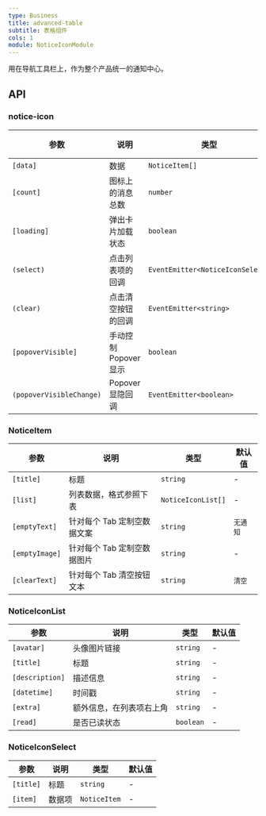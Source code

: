 ```yaml
---
type: Business
title: advanced-table
subtitle: 表格组件
cols: 1
module: NoticeIconModule
---
```


用在导航工具栏上，作为整个产品统一的通知中心。

## API

### notice-icon

| 参数                     | 说明                  | 类型                             | 默认值  |
| ------------------------ | --------------------- | -------------------------------- | ------- |
| `[data]`                 | 数据                  | `NoticeItem[]`                   | -       |
| `[count]`                | 图标上的消息总数      | `number`                         | -       |
| `[loading]`              | 弹出卡片加载状态      | `boolean`                        | `false` |
| `(select)`               | 点击列表项的回调      | `EventEmitter<NoticeIconSelect>` | -       |
| `(clear)`                | 点击清空按钮的回调    | `EventEmitter<string>`           | -       |
| `[popoverVisible]`       | 手动控制 Popover 显示 | `boolean`                        | `false` |
| `(popoverVisibleChange)` | Popover 显隐回调      | `EventEmitter<boolean>`          | -       |

### NoticeItem

| 参数           | 说明                        | 类型               | 默认值   |
| -------------- | --------------------------- | ------------------ | -------- |
| `[title]`      | 标题                        | `string`           | -        |
| `[list]`       | 列表数据，格式参照下表      | `NoticeIconList[]` | -        |
| `[emptyText]`  | 针对每个 Tab 定制空数据文案 | `string`           | `无通知` |
| `[emptyImage]` | 针对每个 Tab 定制空数据图片 | `string`           | -        |
| `[clearText]`  | 针对每个 Tab 清空按钮文本   | `string`           | `清空`   |

### NoticeIconList

| 参数            | 说明                     | 类型      | 默认值 |
| --------------- | ------------------------ | --------- | ------ |
| `[avatar]`      | 头像图片链接             | `string`  | -      |
| `[title]`       | 标题                     | `string`  | -      |
| `[description]` | 描述信息                 | `string`  | -      |
| `[datetime]`    | 时间戳                   | `string`  | -      |
| `[extra]`       | 额外信息，在列表项右上角 | `string`  | -      |
| `[read]`        | 是否已读状态             | `boolean` | -      |

### NoticeIconSelect

| 参数      | 说明   | 类型         | 默认值 |
| --------- | ------ | ------------ | ------ |
| `[title]` | 标题   | `string`     | -      |
| `[item]`  | 数据项 | `NoticeItem` | -      |
